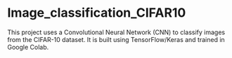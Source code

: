 # Image_classification_CIFAR10
This project uses a Convolutional Neural Network (CNN) to classify images from the CIFAR-10 dataset. It is built using TensorFlow/Keras and trained in Google Colab.
